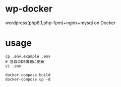 # wp-docker
wordpress(php8.1,php-fpm)+nginx+mysql on Docker

# usage
```shell
cp .env.example .env
# 各自のDB情報に更新
vi .env

docker-compose build
docker-compose up -d
```
